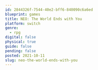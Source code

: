 ```yaml
---
id: 2844326f-7544-40e2-bff6-840090c6a6ed
blueprint: games
title: NEO: The World Ends with You
platform: switch
genre:
  - rpg
digital: false
physical: true
guide: false
pending: false
posted: 2021-10-11
slug: neo-the-world-ends-with-you
---
```

